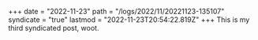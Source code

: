 +++
date = "2022-11-23"
path = "/logs/2022/11/20221123-135107"
syndicate = "true"
lastmod = "2022-11-23T20:54:22.819Z"
+++
This is my third syndicated post, woot.